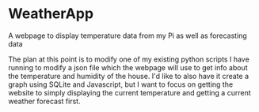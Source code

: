 # WeatherApp
A webpage to display temperature data from my Pi as well as forecasting data

The plan at this point is to modify one of my existing python scripts I have running to modify a json file which the webpage will use to get info about the temperature and humidity of the house. I'd like to also have it create a graph using SQLite and Javascript, but I want to focus on getting the website to simply displaying the current temperature and getting a current weather forecast first.
